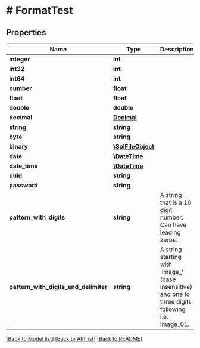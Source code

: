 # # FormatTest

## Properties

Name | Type | Description | Notes
------------ | ------------- | ------------- | -------------
**integer** | **int** |  | [optional]
**int32** | **int** |  | [optional]
**int64** | **int** |  | [optional]
**number** | **float** |  |
**float** | **float** |  | [optional]
**double** | **double** |  | [optional]
**decimal** | [**Decimal**](Decimal.md) |  | [optional]
**string** | **string** |  | [optional]
**byte** | **string** |  |
**binary** | [**\SplFileObject**](\SplFileObject.md) |  | [optional]
**date** | [**\DateTime**](\DateTime.md) |  |
**date_time** | [**\DateTime**](\DateTime.md) |  | [optional]
**uuid** | **string** |  | [optional]
**password** | **string** |  |
**pattern_with_digits** | **string** | A string that is a 10 digit number. Can have leading zeros. | [optional]
**pattern_with_digits_and_delimiter** | **string** | A string starting with &#39;image_&#39; (case insensitive) and one to three digits following i.e. Image_01. | [optional]

[[Back to Model list]](../../README.md#models) [[Back to API list]](../../README.md#endpoints) [[Back to README]](../../README.md)
